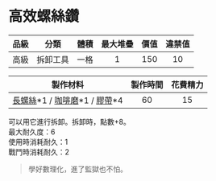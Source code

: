 # 高效螺絲鑽



|品級|分類|體積|最大堆疊|價值|違禁值|
|:--:|:--:|:--:|:--:|:--:|:--:|
|高級|拆卸工具|一格|1|150|10|

|製作材料|製作時間|花費精力|
|:--:|:--:|:--:|
|[長螺絲](136-長螺絲.md)\*1 / [咖啡磨](109-咖啡磨.md)\*1 / [膠帶](121-膠帶.md)\*4|60|15|

可以用它進行拆卸。拆卸時，點數+8。\
最大耐久度：6\
使用時消耗耐久：1\
戰鬥時消耗耐久：2

> 學好數理化，進了監獄也不怕。
